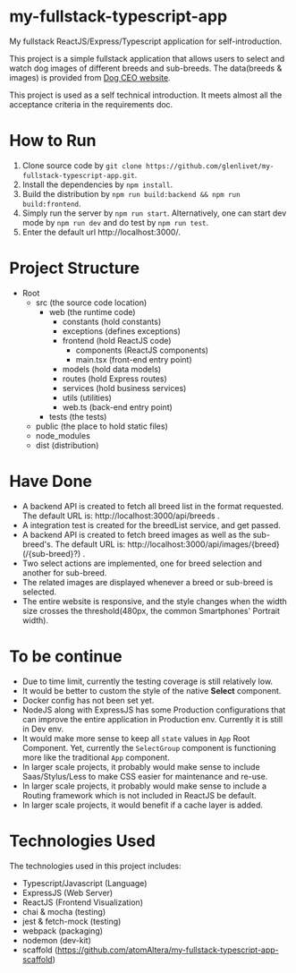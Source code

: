# my-fullstack-typescript-app
My fullstack ReactJS/Express/Typescript application for self-introduction.

This project is a simple fullstack application that allows users to select and watch dog images of different breeds and sub-breeds.
The data(breeds & images) is provided from [Dog CEO website](https://dog.ceo/).

This project is used as a self technical introduction. It meets almost all the acceptance criteria in the requirements doc.

# How to Run
1. Clone source code by `git clone https://github.com/glenlivet/my-fullstack-typescript-app.git`.
2. Install the dependencies by `npm install`.
3. Build the distribution by `npm run build:backend && npm run build:frontend`.
4. Simply run the server by `npm run start`. Alternatively, one can start dev mode by `npm run dev` and do test by `npm run test`.
5. Enter the default url http://localhost:3000/.

# Project Structure
- Root
  - src (the source code location)
     - web (the runtime code)
       - constants (hold constants)
       - exceptions (defines exceptions)
       - frontend (hold ReactJS code)
         - components (ReactJS components)
         - main.tsx (front-end entry point)
       - models (hold data models)
       - routes (hold Express routes)
       - services (hold business services)
       - utils (utilities)
       - web.ts (back-end entry point)
     - tests (the tests)
  - public (the place to hold static files)
  - node_modules
  - dist (distribution)

# Have Done
* A backend API is created to fetch all breed list in the format requested. The default URL is: http://localhost:3000/api/breeds .
* A integration test is created for the breedList service, and get passed.
* A backend API is created to fetch breed images as well as the sub-breed's. The default URL is: http://localhost:3000/api/images/{breed}(/{sub-breed}?) .
* Two select actions are implemented, one for breed selection and another for sub-breed.
* The related images are displayed whenever a breed or sub-breed is selected.
* The entire website is responsive, and the style changes when the width size crosses the threshold(480px, the common Smartphones' Portrait width).


# To be continue
* Due to time limit, currently the testing coverage is still relatively low.
* It would be better to custom the style of the native **Select** component.
* Docker config has not been set yet.
* NodeJS along with ExpressJS has some Production configurations that can improve the entire application in Production env. Currently it is still in Dev env.
* It would make more sense to keep all `state` values in `App` Root Component. Yet, currently the `SelectGroup` component is functioning more like the traditional `App` component.
* In larger scale projects, it probably would make sense to include Saas/Stylus/Less to make CSS easier for maintenance and re-use.
* In larger scale projects, it probably would make sense to include a Routing framework which is not included in ReactJS be default.
* In larger scale projects, it would benefit if a cache layer is added.


# Technologies Used
The technologies used in this project includes:
* Typescript/Javascript (Language)
* ExpressJS (Web Server)
* ReactJS (Frontend Visualization)
* chai & mocha (testing)
* jest & fetch-mock (testing)
* webpack (packaging)
* nodemon (dev-kit)
* scaffold (https://github.com/atomAltera/my-fullstack-typescript-app-scaffold)
